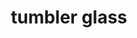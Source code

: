 ---
layout: smileys&emotion
title: tumbler glass
emoji: tumbler_glass
permalink: 🥃.html
image: assets/img/3moji/tumbler_glass.png
---